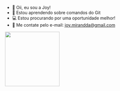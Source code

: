 - 💜 Oii, eu sou a Joy!
- 🌱 Estou aprendendo sobre comandos do Git
- 💻 Estou procurando por uma oportunidade melhor!
- 📲 Me contate pelo e-mail: joy.mirandda@gmail.com
 
</div>
 <a href="https://beacons.ai/joymirandda">
  <img height= "180cm" src="https://github-readme-stats.vercel/api?username=joymirandda&show_icons=true&theme=dark&include_all_commits=true&count_private=true"/>
</div>
